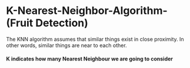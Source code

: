 # K-Nearest-Neighbor-Algorithm- (Fruit Detection)

The KNN algorithm assumes that similar things exist in close proximity. In other words, similar things are near to each other.
#### K indicates how many Nearest Neighbour we are going to consider 


